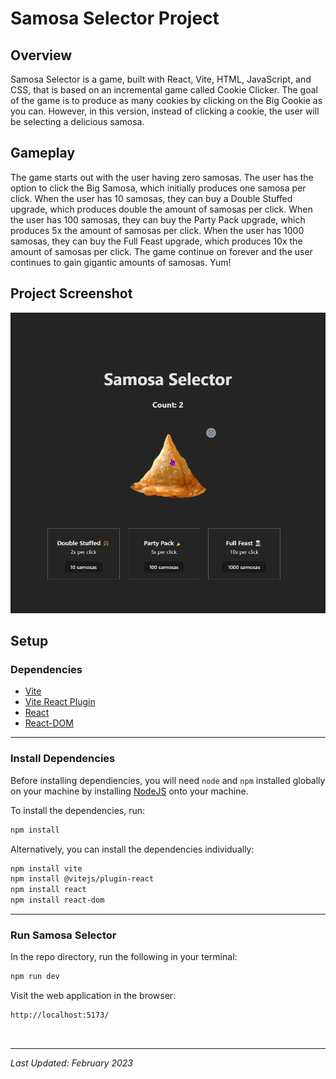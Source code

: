 # Samosa Selector Project

## Overview

Samosa Selector is a game, built with React, Vite, HTML, JavaScript, and CSS, that is based on an incremental game called Cookie Clicker. The goal of the game is to produce as many cookies by clicking on the Big Cookie as you can. However, in this version, instead of clicking a cookie, the user will be selecting a delicious samosa.



## Gameplay

The game starts out with the user having zero samosas. The user has the option to click the Big Samosa, which initially produces one samosa per click. When the user has 10 samosas, they can buy a Double Stuffed upgrade, which produces double the amount of samosas per click. When the user has 100 samosas, they can buy the Party Pack upgrade, which produces 5x the amount of samosas per click. When the user has 1000 samosas, they can buy the Full Feast upgrade, which produces 10x the amount of samosas per click. The game continue on forever and the user continues to gain gigantic amounts of samosas. Yum!


## Project Screenshot

![screenshot of completed project](https://github.com/gabrielaliera/samosa-selector/blob/master/samosa-walkthrough.gif)

## Setup

### Dependencies

* [Vite](https://www.npmjs.com/package/vite)
* [Vite React Plugin](https://www.npmjs.com/package/@vitejs/plugin-react)
* [React](https://www.npmjs.com/package/react)
* [React-DOM](https://www.npmjs.com/package/react-dom)

---

### Install Dependencies

Before installing dependiencies, you will need `node` and `npm` installed globally on your machine by installing  [NodeJS](https://nodejs.org/en/download/) onto your machine.

To install the dependencies, run:

```sh
npm install
```

Alternatively, you can install the dependencies individually:

```sh
npm install vite
npm install @vitejs/plugin-react
npm install react
npm install react-dom
```

---

### Run Samosa Selector

In the repo directory, run the following in your terminal:

```sh
npm run dev

```

Visit the web application in the browser:

```html
http://localhost:5173/
```

<br/>

---
<!--

### Deploy Community Board

To deploy this application on Netlify, run the following in your terminal:
```sh
npm install
npm run build
```

Upload the generated `dist` file to Netflify at:
```html
https://app.netlify.com/drop
```
-->
*Last Updated: February 2023*
